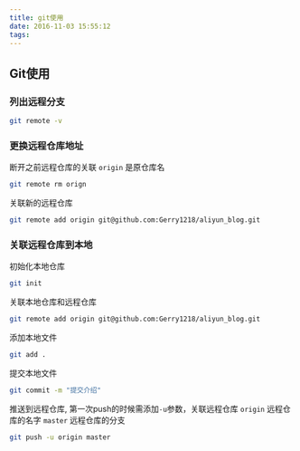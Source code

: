 ```yaml
---
title: git使用
date: 2016-11-03 15:55:12
tags:
---
```


## Git使用

### 列出远程分支
```bash
git remote -v
```

### 更换远程仓库地址
断开之前远程仓库的关联 `origin` 是原仓库名
```bash
git remote rm orign
```

关联新的远程仓库
```bash
git remote add origin git@github.com:Gerry1218/aliyun_blog.git 
```

### 关联远程仓库到本地
初始化本地仓库
```bash
git init 
```

关联本地仓库和远程仓库
```bash
git remote add origin git@github.com:Gerry1218/aliyun_blog.git 
```

添加本地文件
```bash
git add .
```

提交本地文件
```bash
git commit -m "提交介绍"
```

推送到远程仓库, 第一次push的时候需添加`-u`参数，关联远程仓库
`origin` 远程仓库的名字
`master` 远程仓库的分支
```bash
git push -u origin master
```


